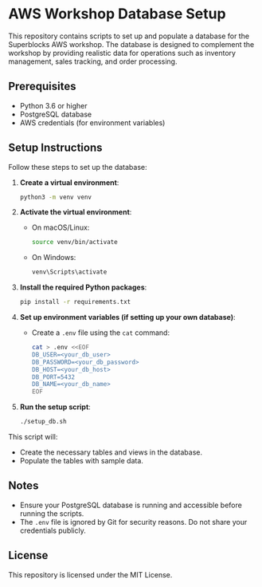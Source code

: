 # AWS Workshop Database Setup

This repository contains scripts to set up and populate a database for the Superblocks AWS workshop. The database is designed to complement the workshop by providing realistic data for operations such as inventory management, sales tracking, and order processing.

## Prerequisites

- Python 3.6 or higher
- PostgreSQL database
- AWS credentials (for environment variables)

## Setup Instructions

Follow these steps to set up the database:

1. **Create a virtual environment**:

   ```bash
   python3 -m venv venv
   ```

2. **Activate the virtual environment**:

   - On macOS/Linux:
     ```bash
     source venv/bin/activate
     ```
   - On Windows:
     ```bash
     venv\Scripts\activate
     ```

3. **Install the required Python packages**:

   ```bash
   pip install -r requirements.txt
   ```

4. **Set up environment variables (if setting up your own database)**:

   - Create a `.env` file using the `cat` command:
     ```bash
     cat > .env <<EOF
     DB_USER=<your_db_user>
     DB_PASSWORD=<your_db_password>
     DB_HOST=<your_db_host>
     DB_PORT=5432
     DB_NAME=<your_db_name>
     EOF
     ```

5. **Run the setup script**:
   ```bash
   ./setup_db.sh
   ```

This script will:

- Create the necessary tables and views in the database.
- Populate the tables with sample data.

## Notes

- Ensure your PostgreSQL database is running and accessible before running the scripts.
- The `.env` file is ignored by Git for security reasons. Do not share your credentials publicly.

## License

This repository is licensed under the MIT License.

